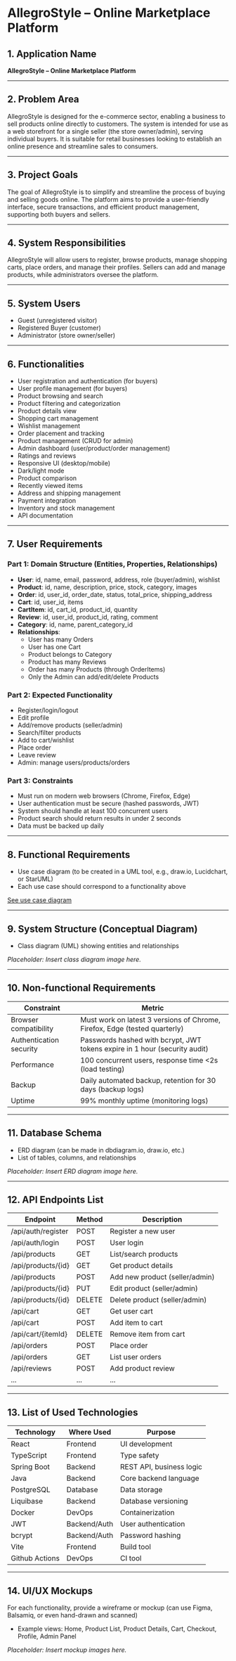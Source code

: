 # AllegroStyle – Online Marketplace Platform

## 1. Application Name

**AllegroStyle – Online Marketplace Platform**

---

## 2. Problem Area

AllegroStyle is designed for the e-commerce sector, enabling a business to sell products online directly to customers. The system is intended for use as a web storefront for a single seller (the store owner/admin), serving individual buyers. It is suitable for retail businesses looking to establish an online presence and streamline sales to consumers.

---

## 3. Project Goals

The goal of AllegroStyle is to simplify and streamline the process of buying and selling goods online. The platform aims to provide a user-friendly interface, secure transactions, and efficient product management, supporting both buyers and sellers.

---

## 4. System Responsibilities

AllegroStyle will allow users to register, browse products, manage shopping carts, place orders, and manage their profiles. Sellers can add and manage products, while administrators oversee the platform.

---

## 5. System Users

- Guest (unregistered visitor)
- Registered Buyer (customer)
- Administrator (store owner/seller)

---

## 6. Functionalities

- User registration and authentication (for buyers)
- User profile management (for buyers)
- Product browsing and search
- Product filtering and categorization
- Product details view
- Shopping cart management
- Wishlist management
- Order placement and tracking
- Product management (CRUD for admin)
- Admin dashboard (user/product/order management)
- Ratings and reviews
- Responsive UI (desktop/mobile)
- Dark/light mode
- Product comparison
- Recently viewed items
- Address and shipping management
- Payment integration
- Inventory and stock management
- API documentation

---

## 7. User Requirements

### Part 1: Domain Structure (Entities, Properties, Relationships)

- **User**: id, name, email, password, address, role (buyer/admin), wishlist
- **Product**: id, name, description, price, stock, category, images
- **Order**: id, user_id, order_date, status, total_price, shipping_address
- **Cart**: id, user_id, items
- **CartItem**: id, cart_id, product_id, quantity
- **Review**: id, user_id, product_id, rating, comment
- **Category**: id, name, parent_category_id
- **Relationships**:
  - User has many Orders
  - User has one Cart
  - Product belongs to Category
  - Product has many Reviews
  - Order has many Products (through OrderItems)
  - Only the Admin can add/edit/delete Products

### Part 2: Expected Functionality

- Register/login/logout
- Edit profile
- Add/remove products (seller/admin)
- Search/filter products
- Add to cart/wishlist
- Place order
- Leave review
- Admin: manage users/products/orders

### Part 3: Constraints

- Must run on modern web browsers (Chrome, Firefox, Edge)
- User authentication must be secure (hashed passwords, JWT)
- System should handle at least 100 concurrent users
- Product search should return results in under 2 seconds
- Data must be backed up daily

---

## 8. Functional Requirements

- Use case diagram (to be created in a UML tool, e.g., draw.io, Lucidchart, or StarUML)
- Each use case should correspond to a functionality above

[See use case diagram](./AllegroLikeUseCase.png)

---

## 9. System Structure (Conceptual Diagram)

- Class diagram (UML) showing entities and relationships

_Placeholder: Insert class diagram image here._

---

## 10. Non-functional Requirements

| Constraint              | Metric                                                                     |
| ----------------------- | -------------------------------------------------------------------------- |
| Browser compatibility   | Must work on latest 3 versions of Chrome, Firefox, Edge (tested quarterly) |
| Authentication security | Passwords hashed with bcrypt, JWT tokens expire in 1 hour (security audit) |
| Performance             | 100 concurrent users, response time <2s (load testing)                     |
| Backup                  | Daily automated backup, retention for 30 days (backup logs)                |
| Uptime                  | 99% monthly uptime (monitoring logs)                                       |

---

## 11. Database Schema

- ERD diagram (can be made in dbdiagram.io, draw.io, etc.)
- List of tables, columns, and relationships

_Placeholder: Insert ERD diagram image here._

---

## 12. API Endpoints List

| Endpoint           | Method | Description                    |
| ------------------ | ------ | ------------------------------ |
| /api/auth/register | POST   | Register a new user            |
| /api/auth/login    | POST   | User login                     |
| /api/products      | GET    | List/search products           |
| /api/products/{id} | GET    | Get product details            |
| /api/products      | POST   | Add new product (seller/admin) |
| /api/products/{id} | PUT    | Edit product (seller/admin)    |
| /api/products/{id} | DELETE | Delete product (seller/admin)  |
| /api/cart          | GET    | Get user cart                  |
| /api/cart          | POST   | Add item to cart               |
| /api/cart/{itemId} | DELETE | Remove item from cart          |
| /api/orders        | POST   | Place order                    |
| /api/orders        | GET    | List user orders               |
| /api/reviews       | POST   | Add product review             |
| ...                | ...    | ...                            |

---

## 13. List of Used Technologies

| Technology     | Where Used   | Purpose                  |
| -------------- | ------------ | ------------------------ |
| React          | Frontend     | UI development           |
| TypeScript     | Frontend     | Type safety              |
| Spring Boot    | Backend      | REST API, business logic |
| Java           | Backend      | Core backend language    |
| PostgreSQL     | Database     | Data storage             |
| Liquibase      | Backend      | Database versioning      |
| Docker         | DevOps       | Containerization         |
| JWT            | Backend/Auth | User authentication      |
| bcrypt         | Backend/Auth | Password hashing         |
| Vite           | Frontend     | Build tool               |
| Github Actions | DevOps       | CI tool                  |

---

## 14. UI/UX Mockups

For each functionality, provide a wireframe or mockup (can use Figma, Balsamiq, or even hand-drawn and scanned)

- Example views: Home, Product List, Product Details, Cart, Checkout, Profile, Admin Panel

_Placeholder: Insert mockup images here._

